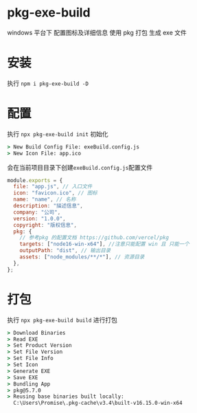 # pkg-exe-build

windows 平台下 配置图标及详细信息 使用 pkg 打包 生成 exe 文件

# 安装

执行 `npm i pkg-exe-build -D`

# 配置

执行 `npx pkg-exe-build init` 初始化

```cmd
> New Build Config File: exeBuild.config.js
> New Icon File: app.ico
```

会在当前项目目录下创建`exeBuild.config.js`配置文件

```js
module.exports = {
  file: "app.js", // 入口文件
  icon: "favicon.ico", // 图标
  name: "name", // 名称
  description: "描述信息",
  company: "公司",
  version: "1.0.0",
  copyright: "版权信息",
  pkg: {
    // 参考pkg 的配置文档 https://github.com/vercel/pkg
    targets: ["node16-win-x64"], //注意只能配置 win 且 只能一个
    outputPath: "dist", // 输出目录
    assets: ["node_modules/**/*"], // 资源目录
  },
};
```

# 打包

执行 `npx pkg-exe-build build` 进行打包

```cmd
> Download Binaries
> Read EXE
> Set Product Version
> Set File Version
> Set File Info
> Set Icon
> Generate EXE
> Save EXE
> Bundling App
> pkg@5.7.0
> Reusing base binaries built locally:
  C:\Users\Promise\.pkg-cache\v3.4\built-v16.15.0-win-x64
```
